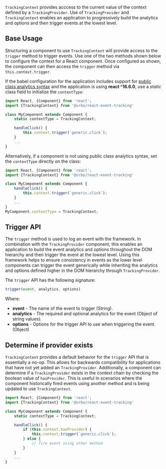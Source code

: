 `TrackingContext` provides acccess to the current value of the context defined by a `TrackingProvider`. Use of `TrackingProvider` and `TrackingContext` enables an application to progressively build the analytics and options and then trigger events at the lowest level.

## Base Usage

Structuring a component to use `TrackingContext` will provide access to the `trigger` method to trigger events. Use one of the two methods shown below to configure the context for a React component. Once configured as shown, the component can then access the `trigger` method via `this.context.trigger`.

If the babel configuration for the application includes support for [public class analytics syntax](https://babeljs.io/docs/plugins/transform-class-properties/) and the application is using **react ^16.6.0**, use a *static* class field to initialize the `contextType`:

```jsx
import React, {Component} from 'react';
import {TrackingContext} from '@vrbo/react-event-tracking'

class MyComponent extends Component {
    static contextType = TrackingContext;

    handleClick() {
        this.context.trigger(`generic.click`);
    }
    ...
}
```

Alternatively, if a component is not using public class analytics syntax, set the `contextType` directly on the class:

```jsx
import React, {Component} from 'react';
import {TrackingContext} from '@vrbo/react-event-tracking'

class MyComponent extends Component {
    handleClick() {
        this.context.trigger(`generic.click`);
    }
    ...
}
MyComponent.contextType = TrackingContext;
```

## Trigger API

The `trigger` method is used to log an event with the framework. In combination with the `TrackingProvider` component, this enables an application to build the event analytics and options throughout the DOM hierarchy and then trigger the event at the lowest level. Using this framework helps to ensure consistency in events as the lower level components can trigger the event generically while inheriting the analytics and options defined higher in the DOM hierarchy through `TrackingProvider`.

The `trigger` API has the following signature:

```javascript
trigger(event, analytics, options)
```

Where:

- **event** - The name of the event to trigger (String).
- **analytics** - The required and optional analytics for the event (Object of string values).
- **options** - Options for the trigger API to use when triggering the event. (Object)

## Determine if provider exists

`TrackingContext` provides a default behavior for the `trigger` API that is essentially a no-op. This allows for backwards compatibility for applications that have not yet added an `TrackingProvider`. Additionally, a component can determine if a `TrackingProvider` exists in the context chain by checking the boolean value of `hasProvider`. This is useful in scenarios where the component historically fired events using another method and is being updated to use `TrackingContext`.

```jsx
import React, {Component} from 'react';
import {TrackingContext} from '@vrbo/react-event-tracking'

class MyComponent extends Component {
    static contextType = TrackingContext;

    handleClick() {
        if (this.context.hasProvider) {
            this.context.trigger(`generic.click`);
        } else {
            // fire event using other method
        }
    }
    ...
}
```

